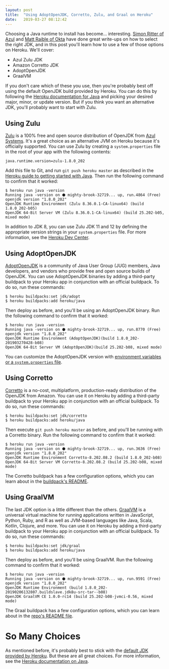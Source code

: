 ```yaml
---
layout: post
title:  "Using AdoptOpenJDK, Corretto, Zulu, and Graal on Heroku"
date:   2019-03-27 08:12:42
---
```


Choosing a Java runtime to install has become... interesting. [Simon Ritter of Azul](https://www.azul.com/eliminating-java-update-confusion/) and [Matt Raible of Okta](https://developer.okta.com/blog/2019/01/16/which-java-sdk) have done great write-ups on how to select the right JDK, and in this post you'll learn how to use a few of those options on Heroku. We'll cover:

* Azul Zulu JDK
* Amazon Corretto JDK
* AdoptOpenJDK
* GraalVM

If you don't care which of these you use, then you're probably best off using the default OpenJDK build provided by Heroku. You can do this by following the [Heroku documentation for Java](https://devcenter.heroku.com/articles/java-support) and picking your desired major, minor, or update version. But if you think you want an alternative JDK, you'll probably want to start with Zulu.

## Using Zulu

[Zulu](https://www.azul.com/downloads/zulu/) is a 100% free and open source distribution of OpenJDK from [Azul Systems](https://www.azul.com/). It's a great choice as an alternative JVM on Heroku because it's officially supported. You can use Zulu by creating a `system.properties` file in the root of your app with the following contents:

```
java.runtime.version=zulu-1.8.0_202
```

Add this file to Git, and run `git push heroku master` as described in the [Heroku guide to getting started with Java](https://devcenter.heroku.com/articles/getting-started-with-java). Then run the following command to confirm that it worked:

```
$ heroku run java -version
Running java -version on ⬢ mighty-brook-32719... up, run.4864 (Free)
openjdk version "1.8.0_202"
OpenJDK Runtime Environment (Zulu 8.36.0.1-CA-linux64) (build 1.8.0_202-b05)
OpenJDK 64-Bit Server VM (Zulu 8.36.0.1-CA-linux64) (build 25.202-b05, mixed mode)
```

In addition to JDK 8, you can use Zulu JDK 11 and 12 by defining the appropriate version strings in your `system.properties` file. For more information, see the [Heroku Dev Center](https://devcenter.heroku.com/articles/java-support#using-the-zulu-jdk).

## Using AdoptOpenJDK

[AdoptOpenJDK](https://adoptopenjdk.net) is a community of Java User Group (JUG) members, Java developers, and vendors who provide free and open source builds of OpenJDK. You can use AdoptOpenJDK binaries by adding a third-party buildpack to your Heroku app in conjunction with an official buildpack. To do so, run these commands:

```
$ heroku buildpacks:set jdk/adopt
$ heroku buildpacks:add heroku/java
```

Then deploy as before, and you'll be using an AdoptOpenJDK binary. Run the following command to confirm that it worked:

```
$ heroku run java -version
Running java -version on ⬢ mighty-brook-32719... up, run.8770 (Free)
openjdk version "1.8.0_202"
OpenJDK Runtime Environment (AdoptOpenJDK)(build 1.8.0_202-201903270428-b08)
OpenJDK 64-Bit Server VM (AdoptOpenJDK)(build 25.202-b08, mixed mode)
```

You can customize the AdoptOpenJDK version with [environment variables or a `system.properties` file](https://github.com/jkutner/adoptopenjdk-buildpack#customizing).

## Using Corretto

[Corretto](https://docs.aws.amazon.com/corretto/index.html) is a no-cost, multiplatform, production-ready distribution of the OpenJDK from Amazon. You can use it on Heroku by adding a third-party buildpack to your Heroku app in conjunction with an official buildpack. To do so, run these commands:

```
$ heroku buildpacks:set jdk/corretto
$ heroku buildpacks:add heroku/java
```

Then execute `git push heroku master` as before, and you'll be running with a Corretto binary. Run the following command to confirm that it worked:

```
$ heroku run java -version
Running java -version on ⬢ mighty-brook-32719... up, run.3636 (Free)
openjdk version "1.8.0_202"
OpenJDK Runtime Environment Corretto-8.202.08.2 (build 1.8.0_202-b08)
OpenJDK 64-Bit Server VM Corretto-8.202.08.2 (build 25.202-b08, mixed mode)
```

The Corretto buildpack has a few configuration options, which you can learn about in the [buildpack's README](https://github.com/jkutner/corretto-buildpack).

## Using GraalVM

The last JDK option is a little different than the others. [GraalVM](https://www.graalvm.org/) is a universal virtual machine for running applications written in JavaScript, Python, Ruby, and R as well as JVM-based languages like Java, Scala, Kotlin, Clojure, and more. You can use it on Heroku by adding a third-party buildpack to your Heroku app in conjunction with an official buildpack. To do so, run these commands:

```
$ heroku buildpacks:set jdk/graal
$ heroku buildpacks:add heroku/java
```

Then deploy as before, and you'll be using GraalVM. Run the following command to confirm that it worked:

```
$ heroku run java -version
Running java -version on ⬢ mighty-brook-32719... up, run.9591 (Free)
openjdk version "1.8.0_202"
OpenJDK Runtime Environment (build 1.8.0_202-20190206132807.buildslave.jdk8u-src-tar--b08)
OpenJDK GraalVM CE 1.0.0-rc14 (build 25.202-b08-jvmci-0.56, mixed mode)
```

The Graal buildpack has a few configuration options, which you can learn about in the [repo's README file](https://github.com/jkutner/graal-buildpack).

# So Many Choices

As mentioned before, it's probably best to stick with the [default JDK provided by Heroku](https://devcenter.heroku.com/articles/java-support). But these are all great choices. For more information, see the [Heroku documentation on Java](https://devcenter.heroku.com/categories/java-support).
